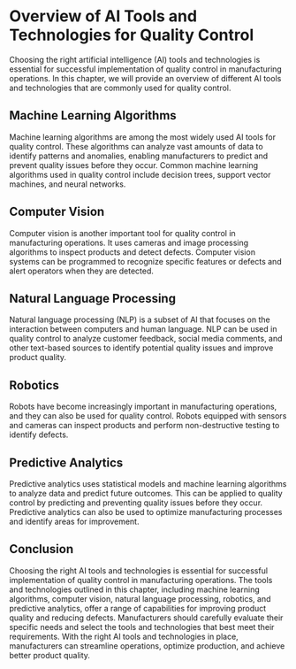 Overview of AI Tools and Technologies for Quality Control
======================================================================================================================================

Choosing the right artificial intelligence (AI) tools and technologies is essential for successful implementation of quality control in manufacturing operations. In this chapter, we will provide an overview of different AI tools and technologies that are commonly used for quality control.

Machine Learning Algorithms
---------------------------

Machine learning algorithms are among the most widely used AI tools for quality control. These algorithms can analyze vast amounts of data to identify patterns and anomalies, enabling manufacturers to predict and prevent quality issues before they occur. Common machine learning algorithms used in quality control include decision trees, support vector machines, and neural networks.

Computer Vision
---------------

Computer vision is another important tool for quality control in manufacturing operations. It uses cameras and image processing algorithms to inspect products and detect defects. Computer vision systems can be programmed to recognize specific features or defects and alert operators when they are detected.

Natural Language Processing
---------------------------

Natural language processing (NLP) is a subset of AI that focuses on the interaction between computers and human language. NLP can be used in quality control to analyze customer feedback, social media comments, and other text-based sources to identify potential quality issues and improve product quality.

Robotics
--------

Robots have become increasingly important in manufacturing operations, and they can also be used for quality control. Robots equipped with sensors and cameras can inspect products and perform non-destructive testing to identify defects.

Predictive Analytics
--------------------

Predictive analytics uses statistical models and machine learning algorithms to analyze data and predict future outcomes. This can be applied to quality control by predicting and preventing quality issues before they occur. Predictive analytics can also be used to optimize manufacturing processes and identify areas for improvement.

Conclusion
----------

Choosing the right AI tools and technologies is essential for successful implementation of quality control in manufacturing operations. The tools and technologies outlined in this chapter, including machine learning algorithms, computer vision, natural language processing, robotics, and predictive analytics, offer a range of capabilities for improving product quality and reducing defects. Manufacturers should carefully evaluate their specific needs and select the tools and technologies that best meet their requirements. With the right AI tools and technologies in place, manufacturers can streamline operations, optimize production, and achieve better product quality.
